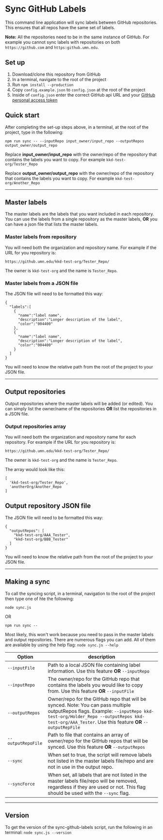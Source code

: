 # Sync GitHub Labels

This command line application will sync labels between GitHub repositories. This ensures that all repos have the same set of labels.

**Note:** All the repositories need to be in the same instance of GitHub. For example you cannot sync labels with repositories on both `https://github.com` and `https:github.umn.edu`.

## Set up

1. Download/clone this repository from GitHub
1. In a terminal, navigate to the root of the project
1. Run `npm install --production`
1. Copy `config.example.json` to `config.json` at the root of the project
1. Inside of `config.json` enter the correct GitHub api URL and your [GitHub personal access token](https://help.github.com/en/github/authenticating-to-github/creating-a-personal-access-token-for-the-command-line)


## Quick start
After completing the set-up steps above, in a terminal, at the root of the project, type in the following:
```
npm run sync -- --inputRepo input_owner/input_repo --outputRepos output_owner/output_repo
```

Replace **input_owner/input_repo** with the owner/repo of the repository that contains the labels you want to copy.  For example `kkd-test-org/Tester_Repo`

Replace **output_owner/output_repo** with the owner/repo of the repository that contains the labels you want to copy.  For example `kkd-test-org/Another_Repo`

---

## Master labels

The master labels are the labels that you want included in each repository. You can use the labels from a single repository as the master labels, **OR** you can have a json file that lists the master labels.

### Master labels from repository

You will need both the organization and repository name. For example if the URL for you repository is:

```
https://github.umn.edu/kkd-test-org/Tester_Repo/
```

The owner is `kkd-test-org` and the name is `Tester_Repo`.

### Master labels from a JSON file

The JSON file will need to be formatted this way:

```
{
  "labels":[
    {
      "name":"label name",
      "description":"Longer description of the label",
      "color":"004400"
    },
    {
      "name":"label name",
      "description":"Longer description of the label",
      "color":"004400"
    }
  ]
}
```

You will need to know the relative path from the root of the project to your JSON file.

---

## Output repositories

Output repositories where the master labels will be added (or edited). You can simply list the owner/name of the repositories **OR** list the repositories in a JSON file.

### Output repositories array

You will need both the organization and repository name for each repository. For example if the URL for you repository is:

```
https://github.umn.edu/kkd-test-org/Tester_Repo/
```

The owner is `kkd-test-org` and the name is `Tester_Repo`.

The array would look like this:

```
[
  'kkd-test-org/Tester_Repo',
  'anotherOrg/Another_Repo
]
```

## Output repository JSON file

The JSON file will need to be formatted this way:

```
{
  "outputRepos": [
    "kkd-test-org/AAA_Tester",
    "kkd-test-org/BBB_Tester"
  ]
}

```

You will need to know the relative path from the root of the project to your JSON file.

---

## Making a sync

To call the syncing script, in a terminal, navigation to the root of the project then type  one of hte the following:

```
node sync.js
```
OR
```
npm run sync -- 
```

Most likely, this won't work because you need to pass in the master labels and output repositories. There are numerous flags you can add. All of them are available by using the help flag: `node sync.js --help`

| Option            | description                                                                                                                                                                                                                         |
| ----------------- | ----------------------------------------------------------------------------------------------------------------------------------------------------------------------------------------------------------------------------------- |
| `--inputFile`     | Path to a local JSON file containing label information. Use this feature **OR** `--inputRepo`                                                                                                                                       |
| `--inputRepo`     | The owner/repo for the GitHub repo that contains the labels you would like to copy from. Use this feature **OR** `--inputFile`                                                                                                      |
| `--outputRepos`   | Owner/repo for the GitHub repo that will be synced. Note: You can pass multiple outputRepos flags. Example: `--inputRepo kkd-test-org/Holder_Repo --outputRepos kkd-test-org/AAA_Tester`. Use this feature **OR** `--outputRepFile` |
| `--outputRepoFile` | Path to file that contains an array of owner/repo for the GitHub repos that will be synced. Use this feature **OR** `--outputRepos`                                                                                                 |
| `--sync`          | When set to true, the script will remove labels not listed in the master labels file/repo and are not in use in the output repo.                                                                                                    |
| `--syncForce`     | When set, all labels that are not listed in the master labels file/repo will be removed, regardless if they are used or not. This flag should be used with the `--sync` flag.                                                       |

---

## Version

To get the version of the sync-github-labels script, run the following in an terminal: `node sync.js --version`
